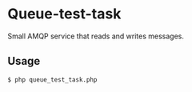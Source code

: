 # Queue-test-task #

Small AMQP service that reads and writes messages.

## Usage ##

```bash
$ php queue_test_task.php
```
